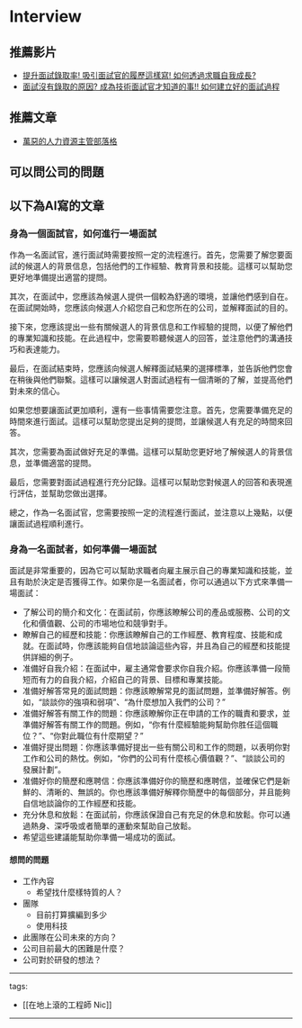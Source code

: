 # Interview

## 推薦影片
* [提升面試錄取率! 吸引面試官的履歷這樣寫! 如何透過求職自我成長?](https://youtu.be/2PioEwQU8nw)
* [面試沒有錄取的原因? 成為技術面試官才知道的事!! 如何建立好的面試過程](https://youtu.be/yFMmkoqDPlM)

## 推薦文章
* [萬惡的人力資源主管部落格](https://wjchang.pixnet.net/blog)


## 可以問公司的問題



## 以下為AI寫的文章
### 身為一個面試官，如何進行一場面試

作為一名面試官，進行面試時需要按照一定的流程進行。首先，您需要了解您要面試的候選人的背景信息，包括他們的工作經驗、教育背景和技能。這樣可以幫助您更好地準備提出適當的提問。

其次，在面試中，您應該為候選人提供一個較為舒適的環境，並讓他們感到自在。在面試開始時，您應該向候選人介紹您自己和您所在的公司，並解釋面試的目的。

接下來，您應該提出一些有關候選人的背景信息和工作經驗的提問，以便了解他們的專業知識和技能。在此過程中，您需要聆聽候選人的回答，並注意他們的溝通技巧和表達能力。

最后，在面試結束時，您應該向候選人解釋面試結果的選擇標準，並告訴他們您會在稍後與他們聯繫。這樣可以讓候選人對面試過程有一個清晰的了解，並提高他們對未來的信心。

如果您想要讓面試更加順利，還有一些事情需要您注意。首先，您需要準備充足的時間來進行面試。這樣可以幫助您提出足夠的提問，並讓候選人有充足的時間來回答。

其次，您需要為面試做好充足的準備。這樣可以幫助您更好地了解候選人的背景信息，並準備適當的提問。

最后，您需要對面試過程進行充分記錄。這樣可以幫助您對候選人的回答和表現進行評估，並幫助您做出選擇。

總之，作為一名面試官，您需要按照一定的流程進行面試，並注意以上幾點，以便讓面試過程順利進行。

### 身為一名面試者，如何準備一場面試

面試是非常重要的，因為它可以幫助求職者向雇主展示自己的專業知識和技能，並且有助於決定是否獲得工作。如果你是一名面試者，你可以通過以下方式來準備一場面試：
* 了解公司的簡介和文化：在面試前，你應該瞭解公司的產品或服務、公司的文化和價值觀、公司的市場地位和競爭對手。
* 瞭解自己的經歷和技能：你應該瞭解自己的工作經歷、教育程度、技能和成就。在面試時，你應該能夠自信地談論這些內容，并且為自己的經歷和技能提供詳細的例子。
* 准備好自我介紹：在面試中，雇主通常會要求你自我介紹。你應該準備一段簡短而有力的自我介紹，介紹自己的背景、目標和專業技能。
* 准備好解答常見的面試問題：你應該瞭解常見的面試問題，並準備好解答。例如，“談談你的強項和弱項”、“為什麼想加入我們的公司？”
* 准備好解答有關工作的問題：你應該瞭解你正在申請的工作的職責和要求，並準備好解答有關工作的問題。例如，“你有什麼經驗能夠幫助你胜任這個職位？”、“你對此職位有什麼期望？”
* 准備好提出問題：你應該準備好提出一些有關公司和工作的問題，以表明你對工作和公司的熱忱。例如，“你們的公司有什麼核心價值觀？”、“談談公司的發展計劃”。
* 准備好你的簡歷和應聘信：你應該準備好你的簡歷和應聘信，並確保它們是新鮮的、清晰的、無誤的。你也應該準備好解釋你簡歷中的每個部分，并且能夠自信地談論你的工作經歷和技能。
* 充分休息和放鬆：在面試前，你應該保證自己有充足的休息和放鬆。你可以通過熱身、深呼吸或者簡單的運動來幫助自己放鬆。
* 希望這些建議能幫助你準備一場成功的面試。

#### 想問的問題
* 工作內容
  * 希望找什麼樣特質的人？  
* 團隊
  * 目前打算擴編到多少
  * 使用科技
* 此團隊在公司未來的方向？  
* 公司目前最大的困難是什麼？  
* 公司對於研發的想法？  

---
tags:
  - [[在地上滾的工程師 Nic]]
  
---
